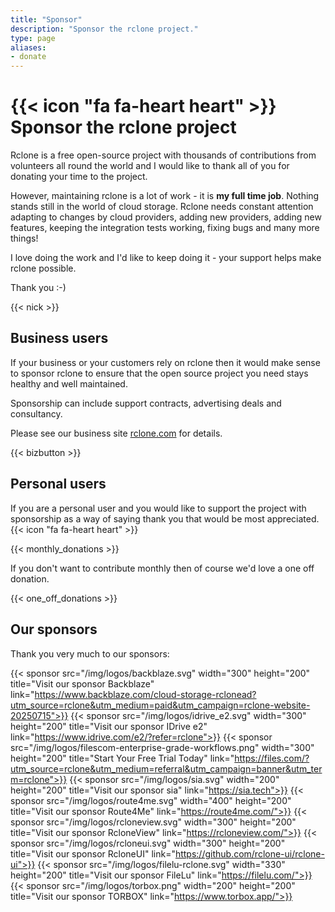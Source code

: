 ```yaml
---
title: "Sponsor"
description: "Sponsor the rclone project."
type: page
aliases:
- donate
---
```


# {{< icon "fa fa-heart heart" >}} Sponsor the rclone project

Rclone is a free open-source project with thousands of contributions
from volunteers all round the world and I would like to thank all of
you for donating your time to the project.

However, maintaining rclone is a lot of work - it is **my full time
job**. Nothing stands still in the world of cloud storage. Rclone
needs constant attention adapting to changes by cloud providers,
adding new providers, adding new features, keeping the integration
tests working, fixing bugs and many more things!

I love doing the work and I'd like to keep doing it - your support
helps make rclone possible.

Thank you :-)

{{< nick >}}

## Business users

If your business or your customers rely on rclone then it would make
sense to sponsor rclone to ensure that the open source project you
need stays healthy and well maintained.

Sponsorship can include support contracts, advertising deals and
consultancy.

Please see our business site [rclone.com](https://rclone.com) for
details.

{{< bizbutton >}}

## Personal users

If you are a personal user and you would like to support the project
with sponsorship as a way of saying thank you that would be most
appreciated. {{< icon "fa fa-heart heart" >}}

{{< monthly_donations >}}

If you don't want to contribute monthly then of course we'd love a one
off donation.

{{< one_off_donations >}}

## Our sponsors

Thank you very much to our sponsors:

{{< sponsor src="/img/logos/backblaze.svg" width="300" height="200" title="Visit our sponsor Backblaze" link="https://www.backblaze.com/cloud-storage-rclonead?utm_source=rclone&utm_medium=paid&utm_campaign=rclone-website-20250715">}}
{{< sponsor src="/img/logos/idrive_e2.svg" width="300" height="200" title="Visit our sponsor IDrive e2" link="https://www.idrive.com/e2/?refer=rclone">}}
{{< sponsor src="/img/logos/filescom-enterprise-grade-workflows.png" width="300" height="200" title="Start Your Free Trial Today" link="https://files.com/?utm_source=rclone&utm_medium=referral&utm_campaign=banner&utm_term=rclone">}}
{{< sponsor src="/img/logos/sia.svg" width="200" height="200" title="Visit our sponsor sia" link="https://sia.tech">}}
{{< sponsor src="/img/logos/route4me.svg" width="400" height="200" title="Visit our sponsor Route4Me" link="https://route4me.com/">}}
{{< sponsor src="/img/logos/rcloneview.svg" width="300" height="200" title="Visit our sponsor RcloneView" link="https://rcloneview.com/">}}
{{< sponsor src="/img/logos/rcloneui.svg" width="300" height="200" title="Visit our sponsor RcloneUI" link="https://github.com/rclone-ui/rclone-ui">}}
{{< sponsor src="/img/logos/filelu-rclone.svg" width="330" height="200" title="Visit our sponsor FileLu" link="https://filelu.com/">}}
{{< sponsor src="/img/logos/torbox.png" width="200" height="200" title="Visit our sponsor TORBOX" link="https://www.torbox.app/">}}
